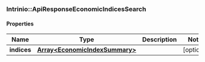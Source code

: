 ### Intrinio::ApiResponseEconomicIndicesSearch

#### Properties
Name | Type | Description | Notes
------------ | ------------- | ------------- | -------------
**indices** | [**Array&lt;EconomicIndexSummary&gt;**](EconomicIndexSummary.md) |  | [optional] 


